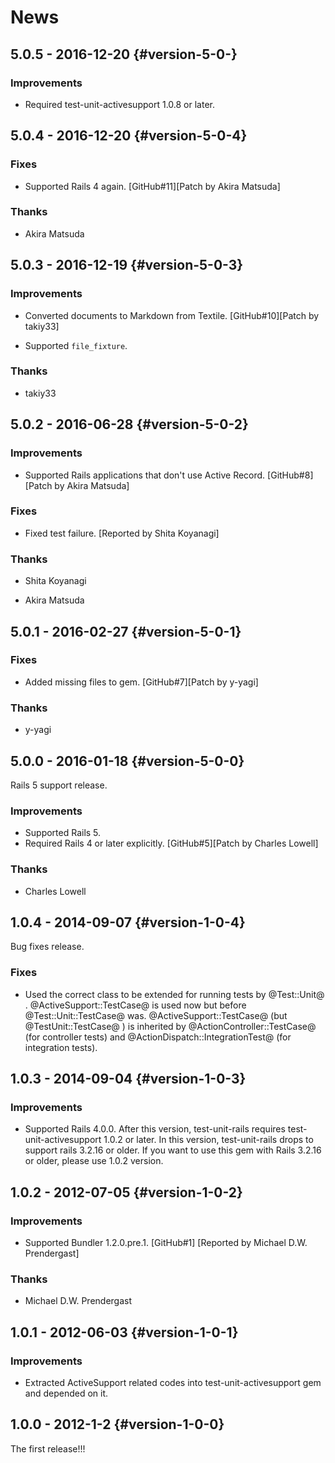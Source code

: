 # News

## 5.0.5 - 2016-12-20 {#version-5-0-}

### Improvements

  * Required test-unit-activesupport 1.0.8 or later.

## 5.0.4 - 2016-12-20 {#version-5-0-4}

### Fixes

  * Supported Rails 4 again.
    [GitHub#11][Patch by Akira Matsuda]

### Thanks

  * Akira Matsuda

## 5.0.3 - 2016-12-19 {#version-5-0-3}

### Improvements

  * Converted documents to Markdown from Textile.
    [GitHub#10][Patch by takiy33]

  * Supported `file_fixture`.

### Thanks

  * takiy33

## 5.0.2 - 2016-06-28 {#version-5-0-2}

### Improvements

  * Supported Rails applications that don't use Active Record.
    [GitHub#8][Patch by Akira Matsuda]

### Fixes

  * Fixed test failure. [Reported by Shita Koyanagi]

### Thanks

  * Shita Koyanagi

  * Akira Matsuda

## 5.0.1 - 2016-02-27 {#version-5-0-1}

### Fixes

  * Added missing files to gem. [GitHub#7][Patch by y-yagi]

### Thanks

  * y-yagi

## 5.0.0 - 2016-01-18 {#version-5-0-0}

Rails 5 support release.

### Improvements

  * Supported Rails 5.
  * Required Rails 4 or later explicitly.
    [GitHub#5][Patch by Charles Lowell]

### Thanks

  * Charles Lowell

## 1.0.4 - 2014-09-07 {#version-1-0-4}

Bug fixes release.

### Fixes

  * Used the correct class to be extended for running tests by @Test::Unit@ .
    @ActiveSupport::TestCase@ is used now but before @Test::Unit::TestCase@ was.
    @ActiveSupport::TestCase@ (but @TestUnit::TestCase@ ) is inherited
    by @ActionController::TestCase@ (for controller tests) and
    @ActionDispatch::IntegrationTest@ (for integration tests).

## 1.0.3 - 2014-09-04 {#version-1-0-3}

### Improvements

  * Supported Rails 4.0.0.
    After this version, test-unit-rails requires test-unit-activesupport
    1.0.2 or later.
    In this version, test-unit-rails drops to support rails 3.2.16 or older.
    If you want to use this gem with Rails 3.2.16 or older, please use
    1.0.2 version.

## 1.0.2 - 2012-07-05 {#version-1-0-2}

### Improvements

  * Supported Bundler 1.2.0.pre.1.
    [GitHub#1] [Reported by Michael D.W. Prendergast]

### Thanks

  * Michael D.W. Prendergast

## 1.0.1 - 2012-06-03 {#version-1-0-1}

### Improvements

  * Extracted ActiveSupport related codes into test-unit-activesupport
    gem and depended on it.

## 1.0.0 - 2012-1-2 {#version-1-0-0}

The first release!!!
